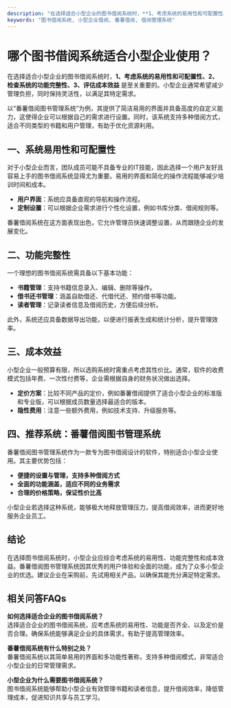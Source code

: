 ```yaml
---
description: "在选择适合小型企业的图书借阅系统时，**1、考虑系统的易用性和可配置性、2、检查系统的功能完整性、3、评估成本效益** 是至关重要的。小型企业通常希望减少管理负担，同时保持灵活性，以满足其特定需求。"
keywords: "图书借阅系统, 小型企业借阅, 番薯借阅, 借阅管理系统"
---
```

# 哪个图书借阅系统适合小型企业使用？

在选择适合小型企业的图书借阅系统时，**1、考虑系统的易用性和可配置性、2、检查系统的功能完整性、3、评估成本效益** 是至关重要的。小型企业通常希望减少管理负担，同时保持灵活性，以满足其特定需求。

以“番薯借阅图书管理系统”为例，其提供了简洁易用的界面并具备高度的自定义能力，这使得企业可以根据自己的需求进行设置。同时，该系统支持多种借阅方式，适合不同类型的书籍和用户管理，有助于优化资源利用。

## 一、系统易用性和可配置性

对于小型企业而言，团队成员可能不具备专业的IT技能，因此选择一个用户友好且容易上手的图书借阅系统显得尤为重要。易用的界面和简化的操作流程能够减少培训时间和成本。

- **用户界面**：系统应具备直观的导航和操作流程。
- **定制设置**：可以根据企业需求进行个性化设置，例如书库分类、借阅规则等。

番薯借阅系统在这方面表现出色，它允许管理员快速调整设置，从而跟随企业的发展变化。

## 二、功能完整性

一个理想的图书借阅系统需具备以下基本功能：

- **书籍管理**：支持书籍信息录入、编辑、删除等操作。
- **借书还书管理**：涵盖自助借还、代借代还、预约借书等功能。
- **读者管理**：记录读者信息及借阅历史，方便后续分析。

此外，系统还应具备数据导出功能，以便进行报表生成和统计分析，提升管理效率。

## 三、成本效益

小型企业一般预算有限，所以选购系统时需重点考虑其性价比。通常，软件的收费模式包括年费、一次性付费等，企业需根据自身的财务状况做出选择。

- **定价方案**：比较不同产品的定价，例如番薯借阅提供了适合小型企业的标准版和专业版，可以根据成员数量选择最适合的版本。
- **隐性费用**：注意一些额外费用，例如技术支持、升级服务等。

## 四、推荐系统：番薯借阅图书管理系统

番薯借阅图书管理系统作为一款专为图书借阅设计的软件，特别适合小型企业使用。其主要优势包括：

- **便捷的设置与管理，支持多种借阅方式**
- **全面的功能涵盖，适应不同的业务需求**
- **合理的价格策略，保证性价比高**

小型企业若选择这种系统，能够极大地释放管理压力，提高借阅效率，进而更好地服务企业员工。

## 结论

在选择图书借阅系统时，小型企业应综合考虑系统的易用性、功能完整性和成本效益。番薯借阅图书管理系统因其优秀的用户体验和全面的功能，成为了众多小型企业的优选。建议企业在采购前，先试用相关产品，以确保其能充分满足特定需求。

## 相关问答FAQs

**如何选择适合企业的图书借阅系统？**  
选择适合企业的图书借阅系统，应考虑系统的易用性、功能是否齐全、以及定价是否合理。确保系统能够满足企业的具体需求，有助于提高管理效率。

**番薯借阅系统有什么特别之处？**  
番薯借阅系统以其简单易用的界面和多功能性著称，支持多种借阅模式，非常适合小型企业的日常管理需求。

**小型企业为什么需要图书借阅系统？**  
图书借阅系统能够帮助小型企业有效管理书籍和读者信息，提升借阅效率，降低管理成本，促进知识共享与员工学习。
